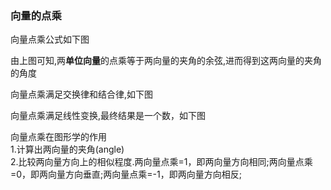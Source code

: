 ### 向量的点乘
向量点乘公式如下图 

由上图可知,两**单位向量**的点乘等于两向量的夹角的余弦,进而得到这两向量的夹角的角度  

向量点乘满足交换律和结合律,如下图  

向量点乘满足线性变换,最终结果是一个数，如下图  

向量点乘在图形学的作用  
1.计算出两向量的夹角(angle)  
2.比较两向量方向上的相似程度.两向量点乘=1，即两向量方向相同;两向量点乘=0，即两向量方向垂直;两向量点乘=-1，即两向量方向相反;
